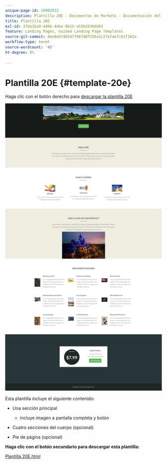 ```yaml
---
unique-page-id: 10092922
description: Plantilla 20E - Documentos de Marketo - Documentación del producto
title: Plantilla 20E
exl-id: 37da2ba9-446b-4dee-8b15-a55b2636dd63
feature: Landing Pages, Guided Landing Page Templates
source-git-commit: dee8eb74b5d7f06f48f156a1c27e7aefc61f362a
workflow-type: tm+mt
source-wordcount: '45'
ht-degree: 0%

---
```


# Plantilla 20E {#template-20e}

Haga clic con el botón derecho para [descargar la plantilla 20E](https://experienceleague.adobe.com/landing/marketo/lp-templates/template-20e.html?lang=es)

![](assets/template-20e.png)

Esta plantilla incluye el siguiente contenido:

* Una sección principal

   * incluye imagen a pantalla completa y botón

* Cuatro secciones del cuerpo (opcional)
* Pie de página (opcional)

**Haga clic con el botón secundario para descargar esta plantilla:**

[Plantilla 20E.html](https://experienceleague.adobe.com/landing/marketo/lp-templates/template-20e.html?lang=es)
